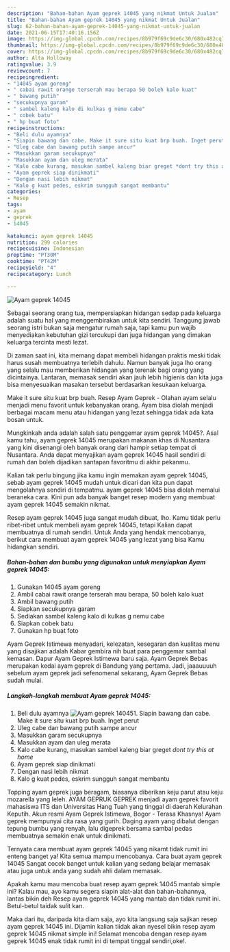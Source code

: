 ```yaml
---
description: "Bahan-bahan Ayam geprek 14045 yang nikmat Untuk Jualan"
title: "Bahan-bahan Ayam geprek 14045 yang nikmat Untuk Jualan"
slug: 62-bahan-bahan-ayam-geprek-14045-yang-nikmat-untuk-jualan
date: 2021-06-15T17:40:16.156Z
image: https://img-global.cpcdn.com/recipes/8b979f69c9de6c30/680x482cq70/ayam-geprek-14045-foto-resep-utama.jpg
thumbnail: https://img-global.cpcdn.com/recipes/8b979f69c9de6c30/680x482cq70/ayam-geprek-14045-foto-resep-utama.jpg
cover: https://img-global.cpcdn.com/recipes/8b979f69c9de6c30/680x482cq70/ayam-geprek-14045-foto-resep-utama.jpg
author: Alta Holloway
ratingvalue: 3.9
reviewcount: 7
recipeingredient:
- "14045 ayam goreng"
- " cabai rawit orange terserah mau berapa 50 boleh kalo kuat"
- " bawang putih"
- "secukupnya garam"
- " sambel kaleng kalo di kulkas g nemu cabe"
- " cobek batu"
- " hp buat foto"
recipeinstructions:
- "Beli dulu ayamnya"
- "Siapin bawang dan cabe. Make it sure situ kuat brp buah. Inget perut"
- "Uleg cabe dan bawang putih sampe ancur"
- "Masukkan garam secukupnya"
- "Masukkan ayam dan uleg merata"
- "Kalo cabe kurang, masukan sambel kaleng biar greget *dont try this at home*"
- "Ayam geprek siap dinikmati"
- "Dengan nasi lebih nikmat"
- "Kalo g kuat pedes, eskrim sungguh sangat membantu"
categories:
- Resep
tags:
- ayam
- geprek
- 14045

katakunci: ayam geprek 14045 
nutrition: 299 calories
recipecuisine: Indonesian
preptime: "PT30M"
cooktime: "PT42M"
recipeyield: "4"
recipecategory: Lunch

---
```



![Ayam geprek 14045](https://img-global.cpcdn.com/recipes/8b979f69c9de6c30/680x482cq70/ayam-geprek-14045-foto-resep-utama.jpg)

Sebagai seorang orang tua, mempersiapkan hidangan sedap pada keluarga adalah suatu hal yang menggembirakan untuk kita sendiri. Tanggung jawab seorang istri bukan saja mengatur rumah saja, tapi kamu pun wajib menyediakan kebutuhan gizi tercukupi dan juga hidangan yang dimakan keluarga tercinta mesti lezat.

Di zaman  saat ini, kita memang dapat membeli hidangan praktis meski tidak harus susah membuatnya terlebih dahulu. Namun banyak juga lho orang yang selalu mau memberikan hidangan yang terenak bagi orang yang dicintainya. Lantaran, memasak sendiri akan jauh lebih higienis dan kita juga bisa menyesuaikan masakan tersebut berdasarkan kesukaan keluarga. 

Make it sure situ kuat brp buah. Resep Ayam Geprek - Olahan ayam selalu menjadi menu favorit untuk kebanyakan orang. Ayam bisa diolah menjadi berbagai macam menu atau hidangan yang lezat sehingga tidak ada kata bosan untuk.

Mungkinkah anda adalah salah satu penggemar ayam geprek 14045?. Asal kamu tahu, ayam geprek 14045 merupakan makanan khas di Nusantara yang kini disenangi oleh banyak orang dari hampir setiap tempat di Nusantara. Anda dapat menyajikan ayam geprek 14045 hasil sendiri di rumah dan boleh dijadikan santapan favoritmu di akhir pekanmu.

Kalian tak perlu bingung jika kamu ingin memakan ayam geprek 14045, sebab ayam geprek 14045 mudah untuk dicari dan kita pun dapat mengolahnya sendiri di tempatmu. ayam geprek 14045 bisa diolah memalui beraneka cara. Kini pun ada banyak banget resep modern yang membuat ayam geprek 14045 semakin nikmat.

Resep ayam geprek 14045 juga sangat mudah dibuat, lho. Kamu tidak perlu ribet-ribet untuk membeli ayam geprek 14045, tetapi Kalian dapat membuatnya di rumah sendiri. Untuk Anda yang hendak mencobanya, berikut cara membuat ayam geprek 14045 yang lezat yang bisa Kamu hidangkan sendiri.

<!--inarticleads1-->

##### Bahan-bahan dan bumbu yang digunakan untuk menyiapkan Ayam geprek 14045:

1. Gunakan 14045 ayam goreng
1. Ambil  cabai rawit orange terserah mau berapa, 50 boleh kalo kuat
1. Ambil  bawang putih
1. Siapkan secukupnya garam
1. Sediakan  sambel kaleng kalo di kulkas g nemu cabe
1. Siapkan  cobek batu
1. Gunakan  hp buat foto


Ayam Geprek Istimewa menyadari, kelezatan, kesegaran dan kualitas menu yang disajikan adalah Kabar gembira nih buat para penggemar sambal kemasan. Dapur Ayam Geprek Istimewa baru saja. Ayam Geprek Bebas merupakan kedai ayam geprek di Bandung yang pertama. Jadi, jaaauuuuh sebelum ayam geprek jadi sefenomenal sekarang, Ayam Geprek Bebas sudah mulai. 

<!--inarticleads2-->

##### Langkah-langkah membuat Ayam geprek 14045:

1. Beli dulu ayamnya
<img src="https://img-global.cpcdn.com/steps/716f266d12db261f/160x128cq70/ayam-geprek-14045-langkah-memasak-1-foto.jpg" alt="Ayam geprek 14045">1. Siapin bawang dan cabe. Make it sure situ kuat brp buah. Inget perut
1. Uleg cabe dan bawang putih sampe ancur
1. Masukkan garam secukupnya
1. Masukkan ayam dan uleg merata
1. Kalo cabe kurang, masukan sambel kaleng biar greget *dont try this at home*
1. Ayam geprek siap dinikmati
1. Dengan nasi lebih nikmat
1. Kalo g kuat pedes, eskrim sungguh sangat membantu


Topping ayam geprek juga beragam, biasanya diberikan keju parut atau keju mozarella yang leleh. AYAM GEPRUK GEPREK menjadi ayam geprek favorit mahasiswa ITS dan Universitas Hang Tuah yang tinggal di daerah Kelurahan Keputih. Akun resmi Ayam Geprek Istimewa, Bogor - Terasa Khasnya! Ayam geprek mempunyai cita rasa yang gurih. Daging ayam yang dibalut dengan tepung bumbu yang renyah, lalu digeprek bersama sambal pedas membuatnya semakin enak untuk dinikmati. 

Ternyata cara membuat ayam geprek 14045 yang nikamt tidak rumit ini enteng banget ya! Kita semua mampu mencobanya. Cara buat ayam geprek 14045 Sangat cocok banget untuk kalian yang sedang belajar memasak atau juga untuk anda yang sudah ahli dalam memasak.

Apakah kamu mau mencoba buat resep ayam geprek 14045 mantab simple ini? Kalau mau, ayo kamu segera siapin alat-alat dan bahan-bahannya, lantas bikin deh Resep ayam geprek 14045 yang mantab dan tidak rumit ini. Betul-betul taidak sulit kan. 

Maka dari itu, daripada kita diam saja, ayo kita langsung saja sajikan resep ayam geprek 14045 ini. Dijamin kalian tiidak akan nyesel bikin resep ayam geprek 14045 nikmat simple ini! Selamat mencoba dengan resep ayam geprek 14045 enak tidak rumit ini di tempat tinggal sendiri,oke!.

